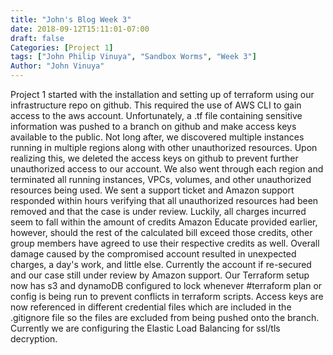 ```yaml
---
title: "John's Blog Week 3"
date: 2018-09-12T15:11:01-07:00
draft: false
Categories: [Project 1]
tags: ["John Philip Vinuya", "Sandbox Worms", "Week 3"]
Author: "John Vinuya"
---
```

Project 1 started with the installation and setting up of terraform using our infrastructure repo on github. This required the use of AWS CLI to gain access to the aws account. Unfortunately, a .tf file containing sensitive information was pushed to a branch on github and make access keys available to the public. Not long after, we discovered multiple instances running in multiple regions along with other unauthorized resources. Upon realizing this, we deleted the access keys on github to prevent further unauthorized access to our account. We also went through each region and terminated all running instances, VPCs, volumes, and other unauthorized resources being used. 
We sent a support ticket and Amazon support responded within hours verifying that all unauthorized resources had been removed and that the case is under review. Luckily, all charges incurred seem to fall within the amount of credits Amazon Educate provided earlier, however, should the rest of the calculated bill exceed those credits, other group members have agreed to use their respective credits as well. Overall damage caused by the compromised account resulted in unexpected charges, a day's work, and little else. Currently the account if re-secured and our case still under review by Amazon support.
Our Terraform setup now has s3 and dynamoDB configured to lock whenever #terraform plan or config is being run to prevent conflicts in terraform scripts. Access keys are now referenced in different credential files which are included in the .gitignore file so the files are excluded from being pushed onto the branch. Currently we are configuring the Elastic Load Balancing for ssl/tls decryption.

